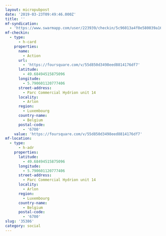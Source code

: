 ```yaml
---
layout: micropubpost
date: '2019-03-23T09:49:46.000Z'
title: ''
mf-syndication:
  - 'https://www.swarmapp.com/user/223939/checkin/5c96013a4f0e580039a16b4b'
mf-checkin:
  - type:
      - h-card
    properties:
      name:
        - Action
      url:
        - 'https://foursquare.com/v/55d850d3498eed8814176df7'
      latitude:
        - 49.68494515875096
      longitude:
        - 5.790601120777406
      street-address:
        - Parc Commercial Hydrion unit 14
      locality:
        - Arlon
      region:
        - Luxembourg
      country-name:
        - Belgium
      postal-code:
        - '6700'
    value: 'https://foursquare.com/v/55d850d3498eed8814176df7'
mf-location:
  - type:
      - h-adr
    properties:
      latitude:
        - 49.68494515875096
      longitude:
        - 5.790601120777406
      street-address:
        - Parc Commercial Hydrion unit 14
      locality:
        - Arlon
      region:
        - Luxembourg
      country-name:
        - Belgium
      postal-code:
        - '6700'
slug: '35386'
category: social
---
```

